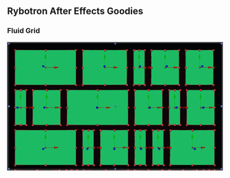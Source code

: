 Rybotron After Effects Goodies
------------------------------------------

### Fluid Grid
<img src="/fluidGrid/images/fluidGrid.png" height="300">

